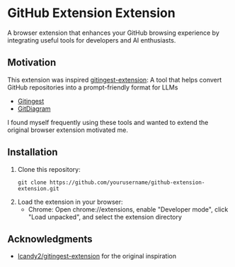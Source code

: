 # GitHub Extension Extension

A browser extension that enhances your GitHub browsing experience by integrating useful tools for developers and AI enthusiasts.

## Motivation

This extension was inspired [gitingest-extension](https://github.com/lcandy2/gitingest-extension): A tool that helps convert GitHub repositories into a prompt-friendly format for LLMs

- [Gitingest](https://gitingest.com/)
- [GitDiagram](https://gitdiagram.com/)

I found myself frequently using these tools and wanted to extend the original browser extension motivated me.

## Installation

1. Clone this repository:
   ```
   git clone https://github.com/yourusername/github-extension-extension.git
   ```
2. Load the extension in your browser:
   - Chrome: Open chrome://extensions, enable "Developer mode", click "Load unpacked", and select the extension directory

## Acknowledgments

- [lcandy2/gitingest-extension](https://github.com/lcandy2/gitingest-extension) for the original inspiration
